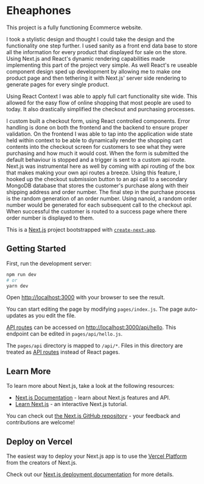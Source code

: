 # Eheaphones

This project is a fully functioning Ecommerce website.

I took a stylistic design and thought I could take the design and the functionality one step further. I used sanity as a front end data base to store all the information for every product that displayed for sale on the store. Using Next.js and React's dynamic rendering capabilities made implementing this part of the project very simple. As well React's re useable component design sped up development by allowing me to make one product page and then tethering it with Next.js' server side rendering to generate pages for every single product.

Using React Context I was able to apply full cart functionality site wide. This allowed for the easy flow of online shopping that most people are used to today. It also drastically simplified the checkout and purchasing processes.

I custom built a checkout form, using React controlled components. Error handling is done on both the frontend and the backend to ensure proper validation. On the frontend I was able to tap into the application wide state held within context to be able to dynamically render the shopping cart contents into the checkout screen for customers to see what they were purchasing and how much it would cost. When the form is submitted the default behaviour is stopped and a trigger is sent to a custom api route. Next.js was instrumental here as well by coming with api routing of the box that makes making your own api routes a breeze. Using this feature, I hooked up the checkout submission button to an api call to a secondary MongoDB database that stores the customer's purchase along with their shipping address and order number. The final step in the purchase process is the random generation of an order number. Using nanoid, a random order number would be generated for each subsequent call to the checkout api. When successful the customer is routed to a success page where there order number is displayed to them.

This is a [Next.js](https://nextjs.org/) project bootstrapped with [`create-next-app`](https://github.com/vercel/next.js/tree/canary/packages/create-next-app).

## Getting Started

First, run the development server:

```bash
npm run dev
# or
yarn dev
```

Open [http://localhost:3000](http://localhost:3000) with your browser to see the result.

You can start editing the page by modifying `pages/index.js`. The page auto-updates as you edit the file.

[API routes](https://nextjs.org/docs/api-routes/introduction) can be accessed on [http://localhost:3000/api/hello](http://localhost:3000/api/hello). This endpoint can be edited in `pages/api/hello.js`.

The `pages/api` directory is mapped to `/api/*`. Files in this directory are treated as [API routes](https://nextjs.org/docs/api-routes/introduction) instead of React pages.

## Learn More

To learn more about Next.js, take a look at the following resources:

-   [Next.js Documentation](https://nextjs.org/docs) - learn about Next.js features and API.
-   [Learn Next.js](https://nextjs.org/learn) - an interactive Next.js tutorial.

You can check out [the Next.js GitHub repository](https://github.com/vercel/next.js/) - your feedback and contributions are welcome!

## Deploy on Vercel

The easiest way to deploy your Next.js app is to use the [Vercel Platform](https://vercel.com/new?utm_medium=default-template&filter=next.js&utm_source=create-next-app&utm_campaign=create-next-app-readme) from the creators of Next.js.

Check out our [Next.js deployment documentation](https://nextjs.org/docs/deployment) for more details.
